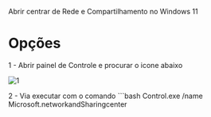 Abrir centrar de Rede e Compartilhamento no Windows 11

# Opções

1 - Abrir painel de Controle e procurar o icone abaixo

![1](https://github.com/user-attachments/assets/e2bd141c-f712-402d-9fc8-eba5cd8987b0)


2 - Via executar com o comando ```bash
Control.exe /name Microsoft.networkandSharingcenter
